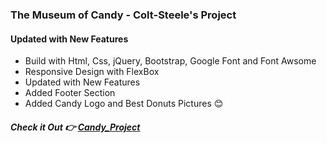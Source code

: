 ### The Museum of Candy - Colt-Steele's Project

#### Updated with New Features

- Build with Html, Css, jQuery, Bootstrap, Google Font and Font Awsome
- Responsive Design with FlexBox
- Updated with New Features
- Added Footer Section
- Added Candy Logo and Best Donuts Pictures 😊

##### Check it Out 👉 [Candy_Project]

[candy_project]: https://nabintmg.github.io/Candy_Project_Colt_Steele/
